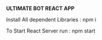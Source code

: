 **ULTIMATE BOT REACT APP**

Install All dependent Libraries : npm i

To Start React Server run : npm start
